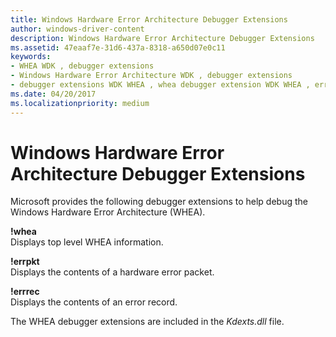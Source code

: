 ```yaml
---
title: Windows Hardware Error Architecture Debugger Extensions
author: windows-driver-content
description: Windows Hardware Error Architecture Debugger Extensions
ms.assetid: 47eaaf7e-31d6-437a-8318-a650d07e0c11
keywords:
- WHEA WDK , debugger extensions
- Windows Hardware Error Architecture WDK , debugger extensions
- debugger extensions WDK WHEA , whea debugger extension WDK WHEA , errpkt debugger extension WDK WHEA , errrec debugger extension WDK WHEA
ms.date: 04/20/2017
ms.localizationpriority: medium
---
```


# Windows Hardware Error Architecture Debugger Extensions


Microsoft provides the following debugger extensions to help debug the Windows Hardware Error Architecture (WHEA).

<a href="" id="-whea"></a>**!whea**  
Displays top level WHEA information.

<a href="" id="-errpkt"></a>**!errpkt**  
Displays the contents of a hardware error packet.

<a href="" id="-errrec"></a>**!errrec**  
Displays the contents of an error record.

The WHEA debugger extensions are included in the *Kdexts.dll* file.

 

 




